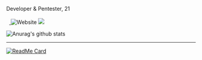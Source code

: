 Developer & Pentester, 21 <br> <br> <a href="https://twitter.com/Teodor_Cucu"><img src="https://img.shields.io/twitter/follow/Teodor_Cucu?style=social" alt=""></a> <a href="https://img.shields.io/badge/age-21-brightgreen"><img src="https://img.shields.io/badge/age-21-brightgreen" alt=""></a>   <a href="https://gpvc.arturio.dev/teodorcucu"><img src="https://gpvc.arturio.dev/teodorcucu" alt=""> </a>![Website](https://img.shields.io/website?url=https%3A%2F%2Fteodorcucu.net) <a href="https://keys.openpgp.org/search?q=561E8F7473F899A0B1BD9B55655D4883FA2D2B5C"><img src="https://img.shields.io/badge/pgp-561E8F7473F899A0B1BD9B55655D4883FA2D2B5C-blue"></a>

![Anurag's github stats](https://github-readme-stats.vercel.app/api?username=teodorcucu&show_icons=true&theme=white)

---------------------
[![ReadMe Card](https://github-readme-stats.vercel.app/api/pin/?username=teodorcucu&repo=Macos-AT-DNS-Blocker)](https://github.com/teodorcucu/Macos-AT-DNS-Blocker)

<!--

**teodorcucu/teodorcucu** is a ✨ _special_ ✨ repository because its `README.md` (this file) appears on your GitHub profile.

Here are some ideas to get you started:

- 🔭 I’m currently working on ...
- 🌱 I’m currently learning ...
- 👯 I’m looking to collaborate on ...
- 🤔 I’m looking for help with ...
- 💬 Ask me about ...
- 📫 How to reach me: ...
- 😄 Pronouns: ...
- ⚡ Fun fact: ...
-->
